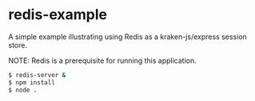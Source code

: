 redis-example
=============

A simple example illustrating using Redis as a kraken-js/express session store.

NOTE: Redis is a prerequisite for running this application.
```bash
$ redis-server &
$ npm install
$ node .
```
